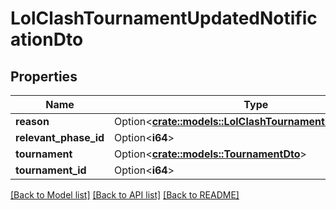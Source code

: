 # LolClashTournamentUpdatedNotificationDto

## Properties

Name | Type | Description | Notes
------------ | ------------- | ------------- | -------------
**reason** | Option<[**crate::models::LolClashTournamentNotifyReason**](LolClashTournamentNotifyReason.md)> |  | [optional]
**relevant_phase_id** | Option<**i64**> |  | [optional]
**tournament** | Option<[**crate::models::TournamentDto**](TournamentDTO.md)> |  | [optional]
**tournament_id** | Option<**i64**> |  | [optional]

[[Back to Model list]](../README.md#documentation-for-models) [[Back to API list]](../README.md#documentation-for-api-endpoints) [[Back to README]](../README.md)


